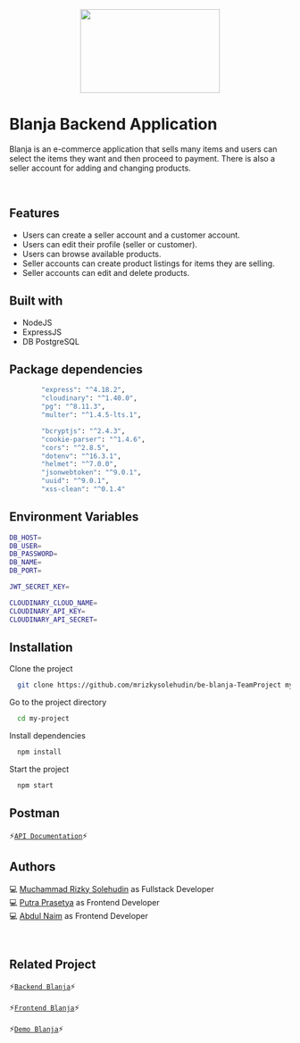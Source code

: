 <div align="center">
 <img height="150" width="250" src="https://github.com/mrizkysolehudin/fe-blanja-TeamProject/blob/master/src/assets/icons/shoppingBag.svg"  />
</div>

# Blanja Backend Application

Blanja is an e-commerce application that sells many items and users can select the items they want and then proceed to payment. There is also a seller account for adding and changing products.

<br />

## Features

- Users can create a seller account and a customer account.
- Users can edit their profile (seller or customer).
- Users can browse available products.
- Seller accounts can create product listings for items they are selling.
- Seller accounts can edit and delete products.

## Built with

- NodeJS
- ExpressJS
- DB PostgreSQL

## Package dependencies

```bash
		"express": "^4.18.2",
		"cloudinary": "^1.40.0",
		"pg": "^8.11.3",
		"multer": "^1.4.5-lts.1",

		"bcryptjs": "^2.4.3",
		"cookie-parser": "^1.4.6",
		"cors": "^2.8.5",
		"dotenv": "^16.3.1",
		"helmet": "^7.0.0",
		"jsonwebtoken": "^9.0.1",
		"uuid": "^9.0.1",
		"xss-clean": "^0.1.4"
```

## Environment Variables

```bash
DB_HOST=
DB_USER=
DB_PASSWORD=
DB_NAME=
DB_PORT=

JWT_SECRET_KEY=

CLOUDINARY_CLOUD_NAME=
CLOUDINARY_API_KEY=
CLOUDINARY_API_SECRET=
```

## Installation

Clone the project

```bash
  git clone https://github.com/mrizkysolehudin/be-blanja-TeamProject my-project
```

Go to the project directory

```bash
  cd my-project
```

Install dependencies

```bash
  npm install
```

Start the project

```bash
  npm start
```

## Postman

⚡[`API Documentation`](https://documenter.getpostman.com/view/23681909/2s9YXh4288)⚡

## Authors

💻 [Muchammad Rizky Solehudin](https://github.com/mrizkysolehudin) as Fullstack Developer <br />
💻 [Putra Prasetya](https://github.com/putrapr) as Frontend Developer <br />
💻 [Abdul Naim](https://github.com/abdulnaim6) as Frontend Developer

<br />

## Related Project

⚡[`Backend Blanja`](https://github.com/abdulnaim6/be-blanja-TeamProject)⚡

⚡[`Frontend Blanja`](https://github.com/abdulnaim6/fe-blanja)⚡

⚡[`Demo Blanja`](https://master--blanja-web-team.netlify.app/)⚡
